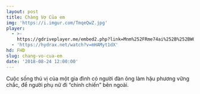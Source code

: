 ```yaml
---
layout: post
title: Chàng Vợ Của em
img: 'https://i.imgur.com/TmqeQwZ.jpg'
player:
  - >-
    https://gdriveplayer.me/embed2.php?link=Mnm%252FRme74ai%252B%252BW0N%252BmoVrQKNUleOfZhIblkAElDvxDFSjabsv8NjMwWOvnb4wHVH8b3EL1WFdR%252BUduTDKHI9bUiU8ArKjJkPIU5TCJwJ4JKHPDDgM2i0ujGYmOq11n6rKOXUEjujeujQyMjf%252BziVosq3f4H3KWUWn4UISzXVDOXkTjee1uFvr7BxHOh6TSCplAFllfBjFSPhfvd6DlHjRT
  - 'https://hydrax.net/watch?v=mHAMyt1dX'
hd: FHD
slug: chang-vo-cua-em
date: '2018-08-24 12:00:00'
---
```


Cuộc sống thú vị của một gia đình có người đàn ông làm hậu phương vững chắc, để người phụ nữ đi “chinh chiến” bên ngoài.
